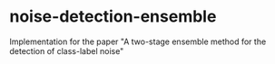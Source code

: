 # noise-detection-ensemble
Implementation for the paper "A two-stage ensemble method for the detection of class-label noise"
